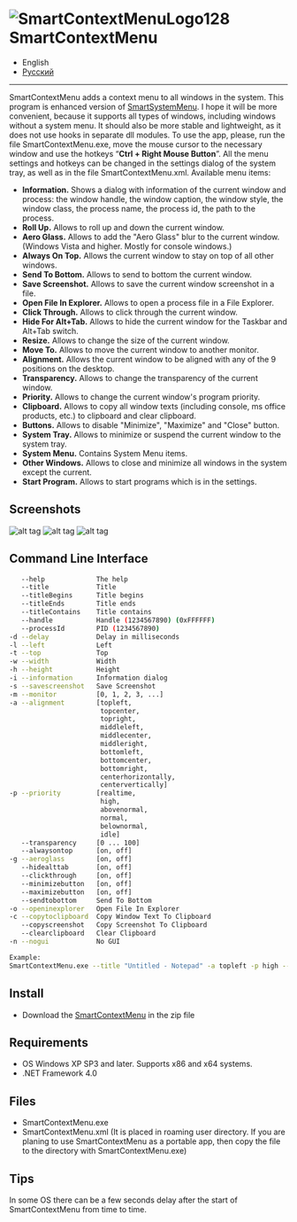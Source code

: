 ![SmartContextMenuLogo128](https://github.com/AlexanderPro/SmartContextMenu/assets/8102586/e1aaac4b-483a-41ec-9dac-b881cd14ecfa) SmartContextMenu
=============

- English
- [Русский](/README_RU.md)

---

SmartContextMenu adds a context menu to all windows in the system. 
This program is enhanced version of [SmartSystemMenu](https://github.com/AlexanderPro/SmartSystemMenu).
I hope it will be more convenient, because it supports all types of windows, including windows without a system menu.
It should also be more stable and lightweight, as it does not use hooks in separate dll modules.
To use the app, please, run the file SmartContextMenu.exe, move the mouse cursor to the necessary window and use the hotkeys “**Ctrl + Right Mouse Button**”.
All the menu settings and hotkeys can be changed in the settings dialog of the system tray, as well as in the file SmartContextMenu.xml.
Available menu items:

* **Information.** Shows a dialog with information of the current window and process: the window handle, the window caption, the window style, the window class, the process name, the process id, the path to the process.
* **Roll Up.** Allows to roll up and down the current window.
* **Aero Glass.** Allows to add the "Aero Glass" blur to the current window. (Windows Vista and higher. Mostly for console windows.)
* **Always On Top.** Allows the current window to stay on top of all other windows.
* **Send To Bottom.** Allows to send to bottom the current window.
* **Save Screenshot.** Allows to save the current window screenshot in a file.
* **Open File In Explorer.** Allows to open a process file in a File Explorer.
* **Click Through.** Allows to click through the current window.
* **Hide For Alt+Tab.** Allows to hide the current window for the Taskbar and Alt+Tab switch.
* **Resize.** Allows to change the size of the current window.
* **Move To.** Allows to move the current window to another monitor.
* **Alignment.** Allows the current window to be aligned with any of the 9 positions on the desktop.
* **Transparency.** Allows to change the transparency of the current window.
* **Priority.** Allows to change the current window's program priority.
* **Clipboard.** Allows to copy all window texts (including console, ms office products, etc.) to clipboard and clear clipboard.
* **Buttons.** Allows to disable "Minimize", "Maximize" and "Close" button.
* **System Tray.** Allows to minimize or suspend the current window to the system tray.
* **System Menu.** Contains System Menu items.
* **Other Windows.** Allows to close and minimize all windows in the system except the current.
* **Start Program.** Allows to start programs which is in the settings.

Screenshots
------------------

![alt tag](https://github.com/AlexanderPro/SmartContextMenu/assets/8102586/af804d01-8421-453b-b954-0568d88f7681)
![alt tag](https://github.com/AlexanderPro/SmartContextMenu/assets/8102586/e663cb55-7c1e-482c-a787-ea58a86c631a)
![alt tag](https://github.com/AlexanderPro/SmartContextMenu/assets/8102586/62b73104-cef6-478e-b8fa-e3c77380694b)

Command Line Interface
--------------------

```bash
   --help             The help
   --title            Title
   --titleBegins      Title begins 
   --titleEnds        Title ends
   --titleContains    Title contains
   --handle           Handle (1234567890) (0xFFFFFF)
   --processId        PID (1234567890)
-d --delay            Delay in milliseconds
-l --left             Left
-t --top              Top
-w --width            Width
-h --height           Height
-i --information      Information dialog
-s --savescreenshot   Save Screenshot
-m --monitor          [0, 1, 2, 3, ...]
-a --alignment        [topleft,
                       topcenter,
                       topright,
                       middleleft,
                       middlecenter,
                       middleright,
                       bottomleft,
                       bottomcenter,
                       bottomright,
                       centerhorizontally,
                       centervertically]
-p --priority         [realtime,
                       high,
                       abovenormal,
                       normal,
                       belownormal,
                       idle]
   --transparency     [0 ... 100]
   --alwaysontop      [on, off]
-g --aeroglass        [on, off]
   --hidealttab       [on, off]
   --clickthrough     [on, off]
   --minimizebutton   [on, off]
   --maximizebutton   [on, off]
   --sendtobottom     Send To Bottom
-o --openinexplorer   Open File In Explorer
-c --copytoclipboard  Copy Window Text To Clipboard
   --copyscreenshot   Copy Screenshot To Clipboard
   --clearclipboard   Clear Clipboard
-n --nogui            No GUI

Example:
SmartContextMenu.exe --title "Untitled - Notepad" -a topleft -p high --alwaysontop on --nogui
```

Install
--------------------

* Download the [SmartContextMenu](https://github.com/AlexanderPro/SmartContextMenu/releases) in the zip file

Requirements
--------------------

* OS Windows XP SP3 and later. Supports x86 and x64 systems.
* .NET Framework 4.0

Files
--------------------

* SmartContextMenu.exe
* SmartContextMenu.xml (It is placed in roaming user directory. If you are planing to use SmartContextMenu as a portable app, then copy the file to the directory with SmartContextMenu.exe)

Tips
--------------------

In some OS there can be a few seconds delay after the start of SmartContextMenu from time to time.